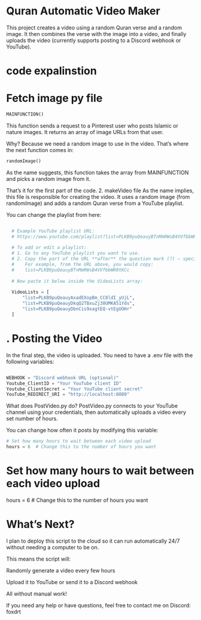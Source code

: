 # Quran Automatic Video Maker
  This project creates a video using a random Quran verse and a random image.
  It then combines the verse with the image into a video,
  and finally uploads the video (currently supports posting to a Discord webhook or YouTube).
# code expalinstion
  
  # Fetch image py file 
  ```py
  MAINFUNCTION()
  ```
  This function sends a request to a Pinterest user who posts Islamic or nature images.
  It returns an array of image URLs from that user.

  Why?
  Because we need a random image to use in the video. That’s where the next function comes in:
```py 
randomImage()

```
As the name suggests, this function takes the array from MAINFUNCTION and picks a random image from it.

That’s it for the first part of the code.
2. makeVideo file
As the name implies, this file is responsible for creating the video.
It uses a random image (from randomImage) and adds a random Quran verse from a YouTube playlist.

You can change the playlist from here:
```py

  # Example YouTube playlist URL:
  # https://www.youtube.com/playlist?list=PLKB9puQeauyBTnMmRWsB4VVfbbWR0tKCc
  
  # To add or edit a playlist:
  # 1. Go to any YouTube playlist you want to use.
  # 2. Copy the part of the URL **after** the question mark (?) — specifically, the value of `list=`.
  #    For example, from the URL above, you would copy:
  #    list=PLKB9puQeauyBTnMmRWsB4VVfbbWR0tKCc
  
  # Now paste it below inside the VideoLists array:
  
  VideoLists = [
      "list=PLKB9puQeauyAxadEXopBm_CC8ldI_yUjL",
      "list=PLKB9puQeauyDkqQ2TBxuZj30UMKA51Yds",
      "list=PLKB9puQeauyDbnCis9xagtEQ-vtEgUOHr"
  ]
```


# . Posting the Video
In the final step, the video is uploaded.
You need to have a .env file with the following variables:
```py

WEBHOOK = "Discord webhook URL (optional)"
Youtube_ClientID = "Your YouTube client ID"
Youtube_ClientSecret = "Your YouTube client secret"
YouTube_REDIRECT_URI = "http://localhost:8080"
```
What does PostVideo.py do?
PostVideo.py connects to your YouTube channel using your credentials,
then automatically uploads a video every set number of hours.

You can change how often it posts by modifying this variable:

```py
# Set how many hours to wait between each video upload
hours = 6  # Change this to the number of hours you want

```

# Set how many hours to wait between each video upload
hours = 6  # Change this to the number of hours you want


# What’s Next?
I plan to deploy this script to the cloud so it can run automatically 24/7 without needing a computer to be on.

This means the script will:

Randomly generate a video every few hours

Upload it to YouTube or send it to a Discord webhook

All without manual work!

If you need any help or have questions, feel free to contact me on Discord:
foxdrt
